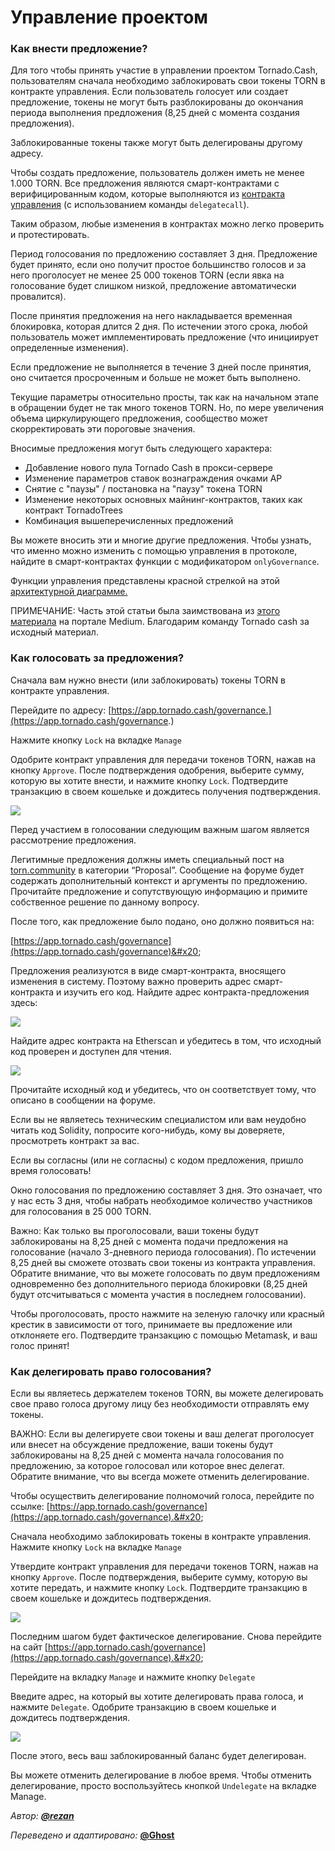 # Управление проектом

### Как внести предложение?

Для того чтобы принять участие в управлении проектом Tornado.Cash, пользователям сначала необходимо заблокировать свои токены TORN в контракте управления. Если пользователь голосует или создает предложение, токены не могут быть разблокированы до окончания периода выполнения предложения (8,25 дней с момента создания предложения).

Заблокированные токены также могут быть делегированы другому адресу.

Чтобы создать предложение, пользователь должен иметь не менее 1.000 TORN. Все предложения являются смарт-контрактами с верифицированным кодом, которые выполняются из [контракта управления](https://etherscan.io/address/0x5efda50f22d34F262c29268506C5Fa42cB56A1Ce) (с использованием команды `delegatecall`).

Таким образом, любые изменения в контрактах можно легко проверить и протестировать.

Период голосования по предложению составляет 3 дня. Предложение будет принято, если оно получит простое большинство голосов и за него проголосует не менее 25 000 токенов TORN (если явка на голосование будет слишком низкой, предложение автоматически провалится).

После принятия предложения на него накладывается временная блокировка, которая длится 2 дня. По истечении этого срока, любой пользователь может имплементировать предложение (что инициирует определенные изменения).

Если предложение не выполняется в течение 3 дней после принятия, оно считается просроченным и больше не может быть выполнено.

Текущие параметры относительно просты, так как на начальном этапе в обращении будет не так много токенов TORN. Но, по мере увеличения объема циркулирующего предложения, сообщество может скорректировать эти пороговые значения.

Вносимые предложения могут быть следующего характера:

* Добавление нового пула Tornado Cash в прокси-сервере
* Изменение параметров ставок вознаграждения очками AP
* Снятие с "паузы" / постановка на "паузу" токена TORN
* Изменение некоторых основных майнинг-контрактов, таких как контракт TornadoTrees
* Комбинация вышеперечисленных предложений

Вы можете вносить эти и многие другие предложения. Чтобы узнать, что именно можно изменить с помощью управления в протоколе, найдите в смарт-контрактах функции с модификатором `onlyGovernance`.

Функции управления представлены красной стрелкой на этой [архитектурной диаграмме.](https://viewer.diagrams.net/?highlight=0000ff\&edit=\_blank\&layers=1\&nav=1\&title=tornado-cash-contract-overview.drawio#Uhttps%3A%2F%2Fraw.githubusercontent.com%2FRezan-vm%2Ftornado-cash-edu%2Fmain%2Ftornado-cash-contract-overview.drawio)

ПРИМЕЧАНИЕ: Часть этой статьи была заимствована из [этого материала](https://tornado-cash.medium.com/tornado-cash-governance-proposal-a55c5c7d0703) на портале Medium. Благодарим команду Tornado cash за исходный материал.

### Как голосовать за предложения?

Сначала вам нужно внести (или заблокировать) токены TORN в контракте управления.

Перейдите по адресу: [https://app.tornado.cash/governance.](https://app.tornado.cash/governance.)

Нажмите кнопку `Lock` на вкладке `Manage`

Одобрите контракт управления для передачи токенов TORN, нажав на кнопку `Approve`. После подтверждения одобрения, выберите сумму, которую вы хотите внести, и нажмите кнопку `Lock`. Подтвердите транзакцию в своем кошельке и дождитесь получения подтверждения.

![](../.gitbook/assets/c05e5a1813edad280544b627b24002dc8d5adcf2.png)

Перед участием в голосовании следующим важным шагом является рассмотрение предложения.

Легитимные предложения должны иметь специальный пост на [torn.community](https://torn.community) в категории “Proposal”. Сообщение на форуме будет содержать дополнительный контекст и аргументы по предложению. Прочитайте предложение и сопутствующую информацию и примите собственное решение по данному вопросу.

После того, как предложение было подано, оно должно появиться на:

[https://app.tornado.cash/governance](https://app.tornado.cash/governance)&#x20;

Предложения реализуются в виде смарт-контракта, вносящего изменения в систему. Поэтому важно проверить адрес смарт-контракта и изучить его код. Найдите адрес контракта-предложения здесь:

![](../.gitbook/assets/181d612b6c57964bab59c8e5b766f5247211083d.png)

Найдите адрес контракта на Etherscan и убедитесь в том, что исходный код проверен и доступен для чтения.

![](../.gitbook/assets/d2d37d169a94f09156e76fa522b7974cb7c9ac3f.png)

Прочитайте исходный код и убедитесь, что он соответствует тому, что описано в сообщении на форуме.

Если вы не являетесь техническим специалистом или вам неудобно читать код Solidity, попросите кого-нибудь, кому вы доверяете, просмотреть контракт за вас.

Если вы согласны (или не согласны) с кодом предложения, пришло время голосовать!

Окно голосования по предложению составляет 3 дня. Это означает, что у нас есть 3 дня, чтобы набрать необходимое количество участников для голосования в 25 000 TORN.

Важно: Как только вы проголосовали, ваши токены будут заблокированы на 8,25 дней с момента подачи предложения на голосование (начало 3-дневного периода голосования). По истечении 8,25 дней вы сможете отозвать свои токены из контракта управления. Обратите внимание, что вы можете голосовать по двум предложениям одновременно без дополнительного периода блокировки (8,25 дней будут отсчитываться с момента участия в последнем голосовании).

Чтобы проголосовать, просто нажмите на зеленую галочку или красный крестик в зависимости от того, принимаете вы предложение или отклоняете его. Подтвердите транзакцию с помощью Metamask, и ваш голос принят!

### Как делегировать право голосования?

Если вы являетесь держателем токенов TORN, вы можете делегировать свое право голоса другому лицу без необходимости отправлять ему токены.

ВАЖНО: Если вы делегируете свои токены и ваш делегат проголосует или внесет на обсуждение предложение, ваши токены будут заблокированы на 8,25 дней с момента начала голосования по предложению, за которое голосовал или которое внес делегат. Обратите внимание, что вы всегда можете отменить делегирование.

Чтобы осуществить делегирование полномочий голоса, перейдите по ссылке: [https://app.tornado.cash/governance](https://app.tornado.cash/governance).&#x20;

Сначала необходимо заблокировать токены в контракте управления. Нажмите кнопку `Lock` на вкладке `Manage`

Утвердите контракт управления для передачи токенов TORN, нажав на кнопку `Approve`. После подтверждения, выберите сумму, которую вы хотите передать, и нажмите кнопку `Lock`. Подтвердите транзакцию в своем кошельке и дождитесь подтверждения.

![](<../.gitbook/assets/c05e5a1813edad280544b627b24002dc8d5adcf2 (1).png>)

Последним шагом будет фактическое делегирование. Снова перейдите на сайт [https://app.tornado.cash/governance](https://app.tornado.cash/governance).&#x20;

Перейдите на вкладку `Manage` и нажмите кнопку `Delegate`&#x20;

Введите адрес, на который вы хотите делегировать права голоса, и нажмите `Delegate`. Одобрите транзакцию в своем кошельке и дождитесь подтверждения.

![](../.gitbook/assets/43c05d176d7f75a336af7a865565c9b23786b98c.png)

После этого, весь ваш заблокированный баланс будет делегирован.

Вы можете отменить делегирование в любое время. Чтобы отменить делегирование, просто воспользуйтесь кнопкой `Undelegate` на вкладке Manage.



_Автор:_ [_**@rezan**_](https://torn.community/u/Rezan/summary)

_Переведено и адаптировано:_ [**@Ghost**](https://torn.community/u/ghost)
